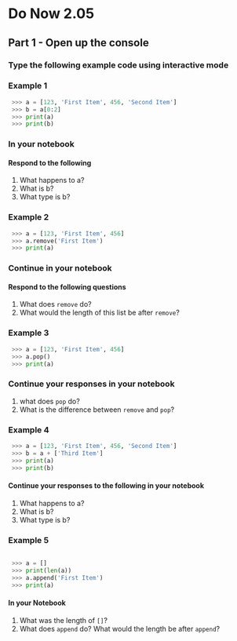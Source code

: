 # Do Now 2.05

## Part 1 - Open up the console

### Type the following example code using interactive mode

### Example 1

```python
 >>> a = [123, 'First Item', 456, 'Second Item']
 >>> b = a[0:2]
 >>> print(a)
 >>> print(b)
```

### In your notebook

#### Respond to the following

1. What happens to a?
2. What is b?
3. What type is b?

### Example 2

```python
 >>> a = [123, 'First Item', 456]
 >>> a.remove('First Item')
 >>> print(a)
```

### Continue in your notebook

#### Respond to the following questions

1. What does `remove` do?
2. What would the length of this list be after `remove`?

### Example 3

```python
 >>> a = [123, 'First Item', 456]
 >>> a.pop()
 >>> print(a)
```

### Continue your responses in your notebook

1. what does `pop` do?
2. What is the difference between `remove` and `pop`?

### Example 4

```python
 >>> a = [123, 'First Item', 456, 'Second Item']
 >>> b = a + ['Third Item']
 >>> print(a)
 >>> print(b)
```

#### Continue your responses to the following in your notebook

1. What happens to a?
2. What is b?
3. What type is b?

### Example 5

```python

 >>> a = []
 >>> print(len(a))
 >>> a.append('First Item')
 >>> print(a)
```

#### In your Notebook

1. What was the length of `[]`?
2. What does `append` do? What would the length be after `append`?
